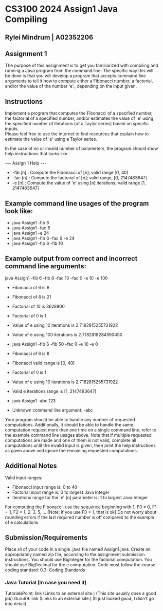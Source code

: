 # CS3100 2024 Assign1 Java Compiling
## Rylei Mindrum | A02352206
## Assignment 1
The purpose of this assignment is to get you familiarized with compiling and running a Java program from the command line. 
The specific way this will be done is that you will develop a program that accepts command line arguments to tell it how to 
compute either a Fibonacci number, a factorial, and/or the value of the number 'e'., depending on the input given.
 
## Instructions
Implement a program that computes the Fibonacci of a specified number, the factorial of a specified number, and/or
estimates the value of 'e' using the specified number of iterations (of a Taylor series) based on specific inputs.  
Please feel free to use the Internet to find resources that explain how to estimate the value of 'e' using a Taylor series.

In the case of no or invalid number of parameters, the program should show help instructions that looks like:

--- Assign 1 Help ---
-  -fib [n] : Compute the Fibonacci of [n]; valid range [0, 40]
-  -fac [n] : Compute the factorial of [n]; valid range, [0, 2147483647]
-  -e [n] : Compute the value of 'e' using [n] iterations; valid range [1, 2147483647]

## Example command line usages of the program look like:

- java Assign1 -fib 6
- java Assign1 -fac 6
- java Assign1 -e 24
- java Assign1 -fib 6 -fac 6 -e 24
- java Assign1 -fib 6 -fib 10

## Example output from correct and incorrect command line arguments:

java Assign1 -fib 6 -fib 8 -fac 10 -fac 0 -e 10 -e 100

- Fibonacci of 6 is 8
- Fibonacci of 8 is 21
- Factorial of 10 is 3628800
- Factorial of 0 is 1
- Value of e using 10 iterations is 2.7182815255731922
- Value of e using 100 iterations is 2.7182818284590450
- java Assign1 -fib 6 -fib 50 -fac 0 -e 10 -e 0


- Fibonacci of 6 is 8
- Fibonacci valid range is [0, 40]
- Factorial of 0 is 1
- Value of e using 10 iterations is 2.7182815255731922
- Valid e iterations range is [1, 2147483647]
- java Assign1 -abc 123


- Unknown command line argument: -abc

Your program should be able to handle any number of requested computations.  Additionally, it should be able to handle 
the same computation request more than one time on a single command line; refer to the example command line usages above. 
Note that if multiple requested computations are made and one of them is not valid, complete all computations until the 
invalid input is given, then print the help instructions as given above and ignore the remaining requested computations.

## Additional Notes
Valid input ranges:
- Fibonacci input range is: 0 to 40
- Factorial input range is: 0 to largest Java Integer
- Iterations range for the 'e' [n] parameter is: 1 to largest Java Integer

For computing the Fibonacci, use the sequence beginning with 1;  F0 = 0, F1 = 1, F2 = 1, 2, 3, 5, ... [Note: if you use F0 = 1, that is ok]
Do not worry about rounding errors if the last required number is off compared to the example of e calculations

## Submission/Requirements
Place all of your code in a single .java file named Assign1.java.
Create an appropriately named zip file, according to the assignment submission instructions.
You should use BigInteger for the factorial computation.
You should use BigDecimal for the e computation.
Code must follow the course coding standard: 0.3: Coding Standards


### Java Tutorial (In case you need it)
TutorialsPoint: link (Links to an external site.) (This site usually does a good job)
Guru99: link (Links to an external site.) (It just looked good, I didn't go into detail)